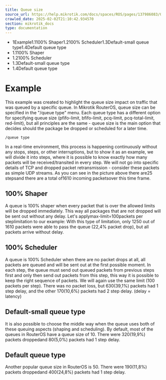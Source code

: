```yaml
---
title: Queue size
source_url: https://help.mikrotik.com/docs/spaces/ROS/pages/137986083/Queue+size,
crawled_date: 2025-02-02T21:10:42.934570
section: mikrotik_docs
type: documentation
---
```


* 1Example1.1100% Shaper1.2100% Scheduler1.3Default-small queue type1.4Default queue type
* 1.1100% Shaper
* 1.2100% Scheduler
* 1.3Default-small queue type
* 1.4Default queue type
# Example
This example was created to highlight the queue size impact on traffic that was queued by a specific queue.
In Mikrotik RouterOS, queue size can be specified in the "/queue type" menu. Each queue type has a different option for specifying queue size (pfifo-limit, bfifo-limit, pcq-limit, pcq-total-limit, red-limit), but all principles are the same - queue size is the main option that decides should the package be dropped or scheduled for a later time.
```
/queue type
```
In a real-time environment, this process is happening continuously without any stops, steps, or other interruptions, but to show it as an example, we will divide it into steps, where it is possible to know exactly how many packets will be received/transited in every step.
We will not go into specific details of TCP and dropped packet retransmission - consider these packets as simple UDP streams.
As you can see in the picture above there are25 stepsand there are a total of1610 incoming packetsover this time frame.
## 100% Shaper
A queue is 100% shaper when every packet that is over the allowed limits will be dropped immediately. This way all packages that are not dropped will be sent out without any delay.
Let's applymax-limit=100packets per steplimitation to our example:
With this type of limitation, only 1250 out of 1610 packets were able to pass the queue (22,4% packet drop), but all packets arrive without delay.
## 100% Scheduler
A queue is 100% Scheduler when there are no packet drops at all, all packets are queued and will be sent out at the first possible moment.
In each step, the queue must send out queued packets from previous steps first and only then send out packets from this step, this way it is possible to keep the right sequence of packets.
We will again use the same limit (100 packets per step).
There was no packet loss, but 630(39,1%) packets had 1 step delay, and the other 170(10,6%) packets had 2 step delay. (delay = latency)
## Default-small queue type
It is also possible to choose the middle way when the queue uses both of these queuing aspects (shaping and scheduling). By default, most of the queues in RouterOS have a queue size of 10.
There were 320(19,9%) packets droppedand 80(5,0%) packets had 1 step delay.
## Default queue type
Another popular queue size in RouterOS is 50.
There were 190(11,8%) packets droppedand 400(24,8%) packets had 1 step delay.